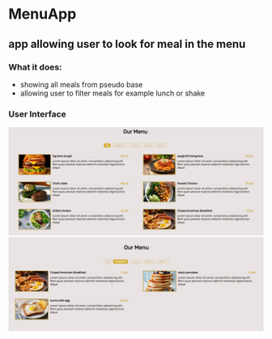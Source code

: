 # MenuApp
## app allowing user to look for meal in the menu 
### What it does: </br>
* showing all meals from pseudo base
* allowing user to filter meals for example lunch or shake

### User Interface
![picture](https://github.com/KWiduch/restaurant_menu_react/blob/main/public/menuInterfejs.png )
![picture](https://github.com/KWiduch/restaurant_menu_react/blob/main/public/menuInterfejs2.png) </br>


